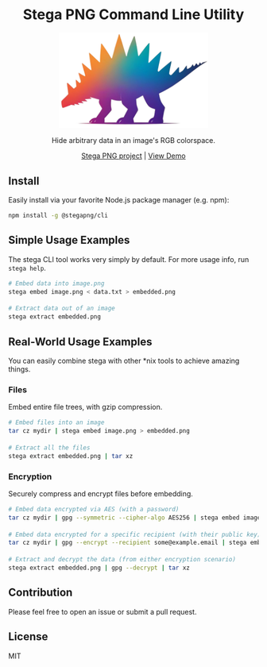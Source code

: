 <h1 align="center">Stega PNG Command Line Utility</h1>

<p align="center">
  <a href="https://stegapng.netlify.app/">
    <img src="https://github.com/jchook/stega/blob/main/packages/web/public/stega-nobg.png?raw=true" width="300" />
  </a>
</p>

<p align="center">
  Hide arbitrary data in an image's RGB colorspace.
</p>

<p align="center">
  <a href="https://github.com/jchook/stega">Stega PNG project</a> |
  <a href="https://stegapng.netlify.app/">View Demo</a>
</p>


Install
-------

Easily install via your favorite Node.js package manager (e.g. npm):

```sh
npm install -g @stegapng/cli
```

Simple Usage Examples
---------------------

The stega CLI tool works very simply by default. For more usage info, run `stega help`.

```sh
# Embed data into image.png
stega embed image.png < data.txt > embedded.png

# Extract data out of an image
stega extract embedded.png
```


Real-World Usage Examples
-------------------------

You can easily combine stega with other *nix tools to achieve amazing things.


### Files

Embed entire file trees, with gzip compression.

```sh
# Embed files into an image
tar cz mydir | stega embed image.png > embedded.png

# Extract all the files
stega extract embedded.png | tar xz
```

### Encryption

Securely compress and encrypt files before embedding.

```sh
# Embed data encrypted via AES (with a password)
tar cz mydir | gpg --symmetric --cipher-algo AES256 | stega embed image.png > embedded.png

# Embed data encrypted for a specific recipient (with their public key)
tar cz mydir | gpg --encrypt --recipient some@example.email | stega embed image.png > embedded.png

# Extract and decrypt the data (from either encryption scenario)
stega extract embedded.png | gpg --decrypt | tar xz
```


Contribution
------------

Please feel free to open an issue or submit a pull request.


License
-------

MIT
